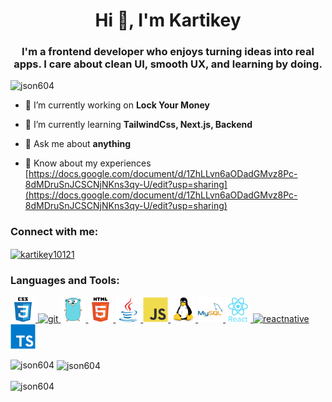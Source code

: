 <h1 align="center">Hi 👋, I'm Kartikey</h1>
<h3 align="center">I'm a frontend developer who enjoys turning ideas into real apps. I care about clean UI, smooth UX, and learning by doing.</h3>

<p align="left"> <img src="https://komarev.com/ghpvc/?username=json604&label=Profile%20views&color=0e75b6&style=flat" alt="json604" /> </p>

- 🔭 I’m currently working on **Lock Your Money**

- 🌱 I’m currently learning **TailwindCss, Next.js, Backend**

- 💬 Ask me about **anything**

- 📄 Know about my experiences [https://docs.google.com/document/d/1ZhLLvn6aODadGMvz8Pc-8dMDruSnJCSCNjNKns3qy-U/edit?usp=sharing](https://docs.google.com/document/d/1ZhLLvn6aODadGMvz8Pc-8dMDruSnJCSCNjNKns3qy-U/edit?usp=sharing)

<h3 align="left">Connect with me:</h3>
<p align="left">
<a href="https://linkedin.com/in/kartikey10121" target="blank"><img align="center" src="https://raw.githubusercontent.com/rahuldkjain/github-profile-readme-generator/master/src/images/icons/Social/linked-in-alt.svg" alt="kartikey10121" height="30" width="40" /></a>
</p>

<h3 align="left">Languages and Tools:</h3>
<p align="left"> <a href="https://www.w3schools.com/css/" target="_blank" rel="noreferrer"> <img src="https://raw.githubusercontent.com/devicons/devicon/master/icons/css3/css3-original-wordmark.svg" alt="css3" width="40" height="40"/> </a> <a href="https://git-scm.com/" target="_blank" rel="noreferrer"> <img src="https://www.vectorlogo.zone/logos/git-scm/git-scm-icon.svg" alt="git" width="40" height="40"/> </a> <a href="https://golang.org" target="_blank" rel="noreferrer"> <img src="https://raw.githubusercontent.com/devicons/devicon/master/icons/go/go-original.svg" alt="go" width="40" height="40"/> </a> <a href="https://www.w3.org/html/" target="_blank" rel="noreferrer"> <img src="https://raw.githubusercontent.com/devicons/devicon/master/icons/html5/html5-original-wordmark.svg" alt="html5" width="40" height="40"/> </a> <a href="https://www.java.com" target="_blank" rel="noreferrer"> <img src="https://raw.githubusercontent.com/devicons/devicon/master/icons/java/java-original.svg" alt="java" width="40" height="40"/> </a> <a href="https://developer.mozilla.org/en-US/docs/Web/JavaScript" target="_blank" rel="noreferrer"> <img src="https://raw.githubusercontent.com/devicons/devicon/master/icons/javascript/javascript-original.svg" alt="javascript" width="40" height="40"/> </a> <a href="https://www.linux.org/" target="_blank" rel="noreferrer"> <img src="https://raw.githubusercontent.com/devicons/devicon/master/icons/linux/linux-original.svg" alt="linux" width="40" height="40"/> </a> <a href="https://www.mysql.com/" target="_blank" rel="noreferrer"> <img src="https://raw.githubusercontent.com/devicons/devicon/master/icons/mysql/mysql-original-wordmark.svg" alt="mysql" width="40" height="40"/> </a> <a href="https://reactjs.org/" target="_blank" rel="noreferrer"> <img src="https://raw.githubusercontent.com/devicons/devicon/master/icons/react/react-original-wordmark.svg" alt="react" width="40" height="40"/> </a> <a href="https://reactnative.dev/" target="_blank" rel="noreferrer"> <img src="https://reactnative.dev/img/header_logo.svg" alt="reactnative" width="40" height="40"/> </a> <a href="https://www.typescriptlang.org/" target="_blank" rel="noreferrer"> <img src="https://raw.githubusercontent.com/devicons/devicon/master/icons/typescript/typescript-original.svg" alt="typescript" width="40" height="40"/> </a> </p>

<p><img align="left" src="https://github-readme-stats.vercel.app/api/top-langs?username=json604&show_icons=true&locale=en&layout=compact" alt="json604" /></p>

<p>&nbsp;<img align="center" src="https://github-readme-stats.vercel.app/api?username=json604&show_icons=true&locale=en" alt="json604" /></p>

<p><img align="center" src="https://github-readme-streak-stats.herokuapp.com/?user=json604&" alt="json604" /></p>
